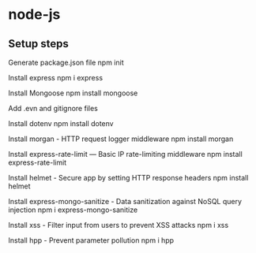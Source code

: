 # node-js
## Setup steps
Generate package.json file
npm init

Install express
npm i express

Install Mongoose
npm install mongoose

Add .evn and gitignore files

Install dotenv
npm install dotenv

Install morgan - HTTP request logger middleware
npm install morgan

Install express-rate-limit — Basic IP rate-limiting middleware
npm install express-rate-limit

Install helmet - Secure app by setting HTTP response headers
npm install helmet

Install express-mongo-sanitize - Data sanitization against NoSQL query injection
npm i express-mongo-sanitize

Install xss - Filter input from users to prevent XSS attacks
npm i xss

Install hpp - Prevent parameter pollution
npm i hpp
